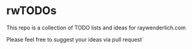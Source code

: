 # rwTODOs

This repo is a collection of TODO lists and ideas for raywenderlich.com

Please feel free to suggest your ideas via pull request`
